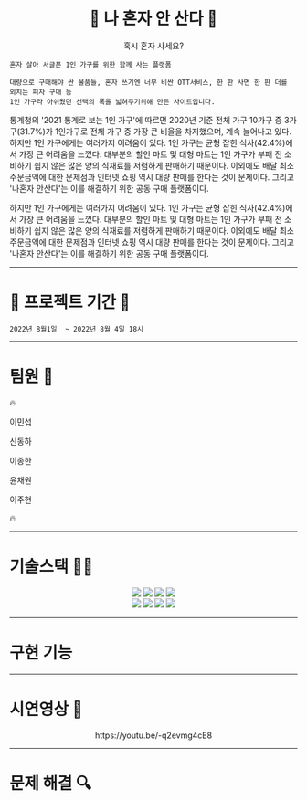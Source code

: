 <!-- # ansanda -->

<div align=center>
</div>


[//]: # (![header]&#40;https://capsule-render.vercel.app/api?type=wave&color=auto&height=300&section=header&text=capsule%20render&fontSize=90&#41;)

[//]: # ()


<div align=center>

# :walking: 나 혼자  안 산다 :two_men_holding_hands: 

    
혹시 혼자 사세요?


</div>
 
    
    혼자 살아 서글픈 1인 가구를 위한 함께 사는 플랫폼
    
    대량으로 구매해야 싼 물품들, 혼자 쓰기엔 너무 비싼 OTT서비스, 한 판 사면 한 판 더를 외치는 피자 구매 등 
    1인 가구라 아쉬웠던 선택의 폭을 넓혀주기위해 만든 사이트입니다.
    

    

    
통계청의 '2021 통계로 보는 1인 가구'에 따르면 2020년 기준 전체 가구 10가구 중 3가구(31.7%)가 1인가구로 전체 가구 중 가장 큰 비율을 차지했으며, 계속 늘어나고 있다. 하지만 1인 가구에게는 여러가지 어려움이 있다. 1인 가구는 균형 잡힌 식사(42.4%)에서 가장 큰 어려움을 느꼈다. 대부분의 할인 마트 및 대형 마트는 1인 가구가 부패 전 소비하기 쉽지 않은 많은 양의 식재료를 저렴하게 판매하기 때문이다. 이외에도 배달 최소 주문금액에 대한 문제점과 인터넷 쇼핑 역시 대량 판매를 한다는 것이 문제이다. 그리고 '나혼자 안산다'는 이를 해결하기 위한 공동 구매 플랫폼이다.   

하지만 1인 가구에게는 여러가지 어려움이 있다. 1인 가구는 균형 잡힌 식사(42.4%)에서 가장 큰 어려움을 느꼈다. 대부분의 할인 마트 및 대형 마트는 1인 가구가 부패 전 소비하기 쉽지 않은 많은 양의 식재료를 저렴하게 판매하기 때문이다. 이외에도 배달 최소 주문금액에 대한 문제점과 인터넷 쇼핑 역시 대량 판매를 한다는 것이 문제이다. 그리고 '나혼자 안산다'는 이를 해결하기 위한 공동 구매 플랫폼이다.






------


#  🎉 프로젝트 기간 🎉


    2022년 8월1일  ~ 2022년 8월 4일 18시
    
    
--------    
    
# <h1> 팀원 🌱 </h1>

🔥

이민섭     

신동하

이종한

윤채원 

이주현

🔥

  

    
------
# 기술스택 🧑‍💻


<div align=center>

  <img src="https://img.shields.io/badge/javascript-F7DF1E?style=for-the-badge&logo=javascript&logoColor=black">   
 <img src="https://img.shields.io/badge/java-007396?style=for-the-badge&logo=java&logoColor=white"> 

<img src="https://img.shields.io/badge/github-181717?style=for-the-badge&logo=github&logoColor=white">
 <img src="https://img.shields.io/badge/css-1572B6?style=for-the-badge&logo=css3&logoColor=white">



</div>
<div align=center>

<img src="https://img.shields.io/badge/python-3776AB?style=for-the-badge&logo=python&logoColor=white"> 

  <img src="https://img.shields.io/badge/mongoDB-47A248?style=for-the-badge&logo=MongoDB&logoColor=white">
  <img src="https://img.shields.io/badge/jquery-F7DF1E?style=for-the-badge&logo=jquery&logoColor=black">
<img src="https://img.shields.io/badge/flask-000000?style=for-the-badge&logo=flask&logoColor=white">


</div>
    
------

# 구현 기능



------
# 시연영상 📸

<div align=center>
https://youtu.be/-q2evmg4cE8
</div>

------
#  문제 해결 :mag: 

<div align=center>


</div>


